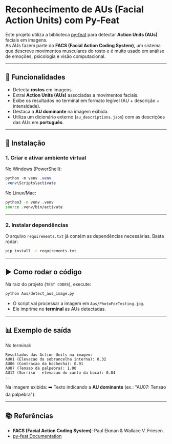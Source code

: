 # Reconhecimento de AUs (Facial Action Units) com Py-Feat

Este projeto utiliza a biblioteca [py-feat](https://py-feat.org/) para detectar **Action Units (AUs)** faciais em imagens.  
As AUs fazem parte do **FACS (Facial Action Coding System)**, um sistema que descreve movimentos musculares do rosto e é muito usado em análise de emoções, psicologia e visão computacional.

---

## 🚀 Funcionalidades

- Detecta **rostos** em imagens.
- Extrai **Action Units (AUs)** associadas a movimentos faciais.
- Exibe os resultados no terminal em formato legível (AU + descrição + intensidade).
- Destaca a **AU dominante** na imagem exibida.
- Utiliza um dicionário externo (`au_descriptions.json`) com as descrições das AUs em **português**.

---

## 🔧 Instalação

### 1. Criar e ativar ambiente virtual

No Windows (PowerShell):

```powershell
python -m venv .venv
.venv\Scripts\activate
```

No Linux/Mac:

```bash
python3 -m venv .venv
source .venv/bin/activate
```

---

### 2. Instalar dependências

O arquivo `requirements.txt` já contém as dependências necessárias.
Basta rodar:

```bash
pip install -r requirements.txt
```

---

## ▶️ Como rodar o código

Na raiz do projeto (`TEST CODES`), execute:

```bash
python Aus/detect_aus_image.py
```

* O script vai processar a imagem em `Aus/PhotoForTesting.jpg`.
* Ele imprime no **terminal** as AUs detectadas.

---

## 📊 Exemplo de saída

No terminal:

```
Resultados das Action Units na imagem:
AU01 (Elevacao da sobrancelha interna): 0.32
AU06 (Contracao da bochecha): 0.91
AU07 (Tensao da palpebra): 1.00
AU12 (Sorriso - elevacao do canto da boca): 0.84
...
```

Na imagem exibida:
➡️ Texto indicando a **AU dominante** (ex.: "AU07: Tensao da palpebra").

---

## 📚 Referências

* **FACS (Facial Action Coding System)**: Paul Ekman & Wallace V. Friesen.
* [py-feat Documentation](https://py-feat.org/)

